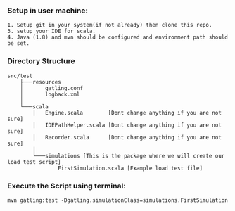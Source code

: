 
### Setup in user machine:
    1. Setup git in your system(if not already) then clone this repo.
    3. setup your IDE for scala.
    4. Java (1.8) and mvn should be configured and environment path should be set.

### Directory Structure

```
src/test
    ├───resources
    │       gatling.conf
    │       logback.xml 
    │
    └───scala
        │   Engine.scala        [Dont change anything if you are not sure]
        │   IDEPathHelper.scala [Dont change anything if you are not sure]
        │   Recorder.scala      [Dont change anything if you are not sure]
        │
        └───simulations [This is the package where we will create our load test script]
                FirstSimulation.scala [Example load test file]

```

### Execute the Script using terminal:

```
mvn gatling:test -Dgatling.simulationClass=simulations.FirstSimulation
```